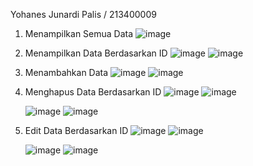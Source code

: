 Yohanes Junardi Palis / 213400009

1. Menampilkan Semua Data
   ![image](https://github.com/user-attachments/assets/14d3e88b-eed0-4b74-8aad-e33ce2e0fec8)
   
2. Menampilkan Data Berdasarkan ID
   ![image](https://github.com/user-attachments/assets/9fe48899-75ce-4fd5-99d5-b82ec533abe7)
   ![image](https://github.com/user-attachments/assets/ead5f937-7dec-47cc-a9bb-b5febc0554a6)
   
3. Menambahkan Data
   ![image](https://github.com/user-attachments/assets/b56f0f00-f3f7-48ed-8d4b-5babb7bc4c1a)
   ![image](https://github.com/user-attachments/assets/4e08e405-c337-426a-89c6-906ebc267b00)
   
4. Menghapus Data Berdasarkan ID
   ![image](https://github.com/user-attachments/assets/8013e286-292a-42e2-a560-d0162ad709c4)
   ![image](https://github.com/user-attachments/assets/0626173b-eba4-4493-949a-98c4708d5c2d)

   ![image](https://github.com/user-attachments/assets/d5739df5-6091-4bdb-b5c7-07814163f311)
   ![image](https://github.com/user-attachments/assets/07b1fc2f-a8a7-447d-9e90-236f40b2de45)

5. Edit Data Berdasarkan ID
   ![image](https://github.com/user-attachments/assets/9d66112c-d5b3-4ca4-addc-027809265892)
   ![image](https://github.com/user-attachments/assets/20670e53-7afd-40ca-8076-56ca93d2eb7b)

   ![image](https://github.com/user-attachments/assets/577c8a28-3905-4231-ab8e-9198532a4e54)
   ![image](https://github.com/user-attachments/assets/1ad10651-5a0c-46cd-aaaa-3e1e0ce7281d)










   


  
